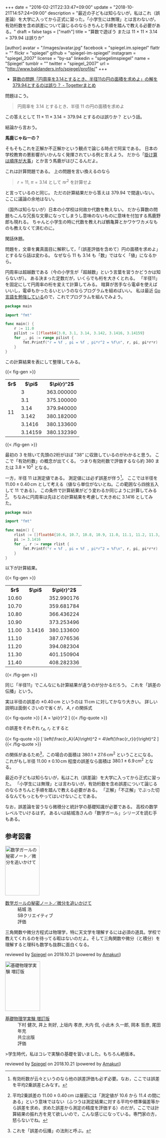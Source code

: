 +++
date = "2016-02-21T22:33:47+09:00"
update = "2018-10-21T14:57:24+09:00"
description = "最近の子どもは知らないが，私はこれ（誤差論）を大学に入ってから正式に習った。「小学生には無理」とは言わないが，有効桁数を含め誤差について論じるのならきちんと手順を踏んで教える必要がある。"
draft = false
tags = ["math"]
title = "算数で遊ぼう または 11 × 11 × 3.14 = 379.94 は誤りか"

[author]
  avatar = "/images/avatar.jpg"
  facebook = "spiegel.im.spiegel"
  flattr = ""
  flickr = "spiegel"
  github = "spiegel-im-spiegel"
  instagram = "spiegel_2007"
  license = "by-sa"
  linkedin = "spiegelimspiegel"
  name = "Spiegel"
  tumblr = ""
  twitter = "spiegel_2007"
  url = "http://www.baldanders.info/spiegel/profile/"
+++

- [算数の問題「円周率を3.14とするとき、半径11の円の面積を求めよ」の解を379.94とするのは誤り？ - Togetterまとめ](http://togetter.com/li/940931)

問題はこう。

> 円周率を 3.14 とするとき、半径 11 の円の面積を求めよ

この答えとして $11 \times 11 \times 3.14 = 379.94$ とするのは誤りか？ という話。

結論から言おう。

**馬鹿じゃねーの？**

そもそもこれを正解か不正解かという観点で論じる時点で阿呆である。
日本の学校教育の悪影響がいかんなく発揮されている例と言えよう。
だから「[掛け算は順序が大事](http://www.baldanders.info/spiegel/log2/000744.shtml)」とか言う馬鹿がはびこるんだよ。

これは計算問題である。
上の問題を言い換えるのなら

> $r = 11$, $\pi = 3.14$ として $\pi{r}^2$ を計算せよ

と言っているのと同じ。
ただの計算結果だから答えは 379.94 で間違いない。
ここに議論の余地はない。

（国外は知らないが）日本の小学校は何故か代数を教えない。
だから算数の問題もこんな冗長な文章になってしまうし意味のないものに意味を付加する馬鹿野郎も現れる。
ちゃんと小学生の時に代数を教えれば鶴亀算とかワケワカメなものも教えなくて済むのに。

閑話休題。

問題を，文章を糞真面目に解釈して，「（誤差評価を含めて）円の面積を求めよ」とするなら話は変わる。
なぜなら 11 も 3.14 も「数」ではなく「値」になるから。

円周率は超越数である（今の小学生が「超越数」という言葉を習うかどうかは知らないが）。
ある決まった定数だが，いくらでも桁を大きくとれる。
「半径11」を固定にして円周率の桁を変えて計算してみる。
暗算が苦手なら電卓を使えばいいし，電卓もかったるいというのならプログラムを組めばいい。
私は最近 [Go 言語を勉強している](/golang)ので，これでプログラムを組んでみよう。

```go
package main

import "fmt"

func main() {
    r := 11.0
    pilist := []float64{3.0, 3.1, 3.14, 3.142, 3.1416, 3.14159}
    for _, pi := range pilist {
        fmt.Printf("r = %f , pi = %f , pi*r^2 = %f\n", r, pi, pi*r*r)
    }
}
```

この計算結果を表にして整理してみる。

{{< fig-gen >}}
<table>
  <tr>
    <th>$r$</th>
    <th>$\pi$</th>
    <th>$\pi{r}^2$</th>
  </tr>
  <tr>
    <td rowspan="6">11</td>
    <td>3<br></td>
    <td>363.000000</td>
  </tr>
  <tr>
    <td>3.1</td>
    <td>375.100000</td>
  </tr>
  <tr>
    <td>3.14</td>
    <td>379.940000</td>
  </tr>
  <tr>
    <td>3.142</td>
    <td>380.182000</td>
  </tr>
  <tr>
    <td>3.1416</td>
    <td>380.133600</td>
  </tr>
  <tr>
    <td>3.14159</td>
    <td>380.132390</td>
  </tr>
</table>
{{< /fig-gen >}}

最初の 3 を除いて先頭の2桁がほぼ "38” に収斂しているのがわかると思う。
ここで「有効桁数」の概念が出てくる。
つまり有効桁数で評価するなら約 380 または $3.8 \times 10^2$ となる。

一方，半径 11 は測定値である。
測定値には必ず誤差が伴う[^0]。
ここでは半径を $11.00\pm0.40\,\mathrm{cm}$ として考える（値なら単位がないとね。この範囲なら四捨五入して 11 である）。
この条件で計算結果がどう変わるか同じように計算してみる[^1]。
ちなみに円周率は先ほどの計算結果を考慮して大きめに 3.1416 としてみた。

[^0]: 有効桁数が云々というのなら他の誤差評価も必ず必要。なお，ここでは誤差を平均2乗誤差とみなす。
[^1]: 平均2乗誤差の $11.00\pm0.40\,\mathrm{cm}$ は厳密には「測定値が 10.6 から 11.4 の間にある」という意味ではない（ふつうは測定結果に対する平均や標準偏差等から誤差を求め，求めた誤差から測定の精度を評価する）のだが，ここでは計算結果の振れ方を見て欲しいので，こんな感じになっている。専門家の方，怒らないでね。

```go
package main

import "fmt"

func main() {
    rlist := []float64{10.6, 10.7, 10.8, 10.9, 11.0, 11.1, 11.2, 11.3, 11.4}
    pi := 3.1416
    for _, r := range rlist {
        fmt.Printf("r = %f , pi = %f , pi*r^2 = %f\n", r, pi, pi*r*r)
    }
}
```

以下が計算結果。

{{< fig-gen >}}
<table>
  <tr>
    <th>$r$</th>
    <th>$\pi$</th>
    <th>$\pi{r}^2$</th>
  </tr>
  <tr>
    <td>10.60<br></td>
    <td rowspan="9">3.1416</td>
    <td>352.990176</td>
  </tr>
  <tr>
    <td>10.70</td>
    <td>359.681784</td>
  </tr>
  <tr>
    <td>10.80</td>
    <td>366.436224</td>
  </tr>
  <tr>
    <td>10.90</td>
    <td>373.253496</td>
  </tr>
  <tr>
    <td>11.00</td>
    <td>380.133600</td>
  </tr>
  <tr>
    <td>11.10</td>
    <td>387.076536</td>
  </tr>
  <tr>
    <td>11.20</td>
    <td>394.082304</td>
  </tr>
  <tr>
    <td>11.30</td>
    <td>401.150904</td>
  </tr>
  <tr>
    <td>11.40</td>
    <td>408.282336</td>
  </tr>
</table>
{{< /fig-gen >}}

同じ「半径11」でこんなにも計算結果が違うのが分かるだろう。
これを「誤差の伝播」という。

実は半径の誤差の $\pm0.40\,\mathrm{cm}$ というのは $11\,\mathrm{cm}$ に対してかなり大きい。
詳しい説明は面倒くさいので省くが， $A$, $r$ の関係式

{{< fig-quote >}}
\[
    A = \pi{r}^2
\]
{{< /fig-quote >}}

の誤差をそれぞれ $r_A$, $r_r$ とすると

{{< fig-quote >}}
\[
    \left(\frac{r_A}{A}\right)^2 = 4\left(\frac{r_r}{r}\right)^2
\]
{{< /fig-quote >}}

の関係があるため[^b]，この場合の面積は $380.1\pm27.6\,\mathrm{cm}^2$ ということになる。
これがもし半径  $11.00\pm0.10\,\mathrm{cm}$ 程度の誤差なら面積は $380.1\pm6.9\,\mathrm{cm}^2$ となる。

[^b]: これを「誤差の伝播」の法則と呼ぶ。

最近の子どもは知らないが，私はこれ（誤差論）を大学に入ってから正式に習った。
「小学生には無理」とは言わないが，有効桁数を含め誤差について論じるのならきちんと手順を踏んで教える必要がある。
「正解」「不正解」でぶった切るなんてもっともやってはいけないことである。

なお，誤差論を習うなら微積分と統計学の基礎知識が必要である。
高校の数学レベルでいけるはず。
あるいは結城浩さんの「数学ガール」シリーズを読む手もある。

## 参考図書

<div class="hreview">
  <div class="photo"><a class="item url" href="https://www.amazon.co.jp/exec/obidos/ASIN/B00Y9EYOIW/baldandersinf-22"><img src="https://images-fe.ssl-images-amazon.com/images/I/41pgiwRb0zL._SL160_.jpg" width="111" height="160" alt="数学ガールの秘密ノート／微分を追いかけて"></a></div>
  <dl class="fn">
    <dt><a href="https://www.amazon.co.jp/exec/obidos/ASIN/B00Y9EYOIW/baldandersinf-22">数学ガールの秘密ノート／微分を追いかけて</a></dt>
    <dd>結城 浩</dd>
    <dd>SBクリエイティブ</dd>
    <dd>評価&nbsp;<span class="fa-sm" style="color:goldenrod;">
      <i class="fas fa-star"></i>
      <i class="fas fa-star"></i>
      <i class="fas fa-star"></i>
      <i class="fas fa-star"></i>
      <i class="fas fa-star"></i>
    </span></dd>
  </dl>
  <p class="description">三角関数や微分方程式は物理学，特に天文学を理解するには必須の道具。学校で教えてくれるのを待ってる暇はないのだよ。そして三角関数や微分（と積分）を理解すると理科も数学も抜群に面白くなる。</p>
  <p class="powered-by" >reviewed by <a href='#maker' class='reviewer'>Spiegel</a> on <abbr class="dtreviewed">2018.10.21</abbr> (powered by <a href="https://dadadadone.com/amakuri/" >Amakuri</a>)</p>
</div>

<div class="hreview">
  <div class="photo"><a class="item url" href="https://www.amazon.co.jp/exec/obidos/ASIN/4320030885/baldandersinf-22"><img src="https://images-fe.ssl-images-amazon.com/images/I/41n4-gFkFPL._SL160_.jpg" width="113" height="160" alt="基礎物理学実験 増訂版"></a></div>
  <dl class="fn">
    <dt><a href="https://www.amazon.co.jp/exec/obidos/ASIN/4320030885/baldandersinf-22">基礎物理学実験 増訂版</a></dt>
    <dd>下村 健次, 井上 則好, 上垣内 孝彦, 大内 侃, 小此木 久一郎, 岡本 哲彦, 尾田 年充</dd>
    <dd>共立出版</dd>
    <dd>評価&nbsp;<span class="fa-sm" style="color:goldenrod;">
      <i class="fas fa-star"></i>
      <i class="fas fa-star"></i>
      <i class="fas fa-star"></i>
      <i class="fas fa-star"></i>
      <i class="fas fa-star"></i>
    </span></dd>
  </dl>
  <p class="description">>学生時代，私はコレで実験の基礎を習いました。もちろん絶版本。</p>
  <p class="powered-by" >reviewed by <a href='#maker' class='reviewer'>Spiegel</a> on <abbr class="dtreviewed">2018.10.21</abbr> (powered by <a href="https://dadadadone.com/amakuri/" >Amakuri</a>)</p>
</div>
